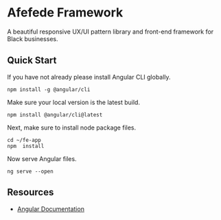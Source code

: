 # Afefede Framework
A beautiful responsive UX/UI pattern library and front-end framework for Black businesses.

## Quick Start
If you have not already please install Angular CLI globally.
```
npm install -g @angular/cli
```

Make sure your local version is the latest build.
```
npm install @angular/cli@latest
```

Next, make sure to install node package files.
```
cd ~/fe-app
npm  install
```

Now serve Angular files.
```
ng serve --open
```

## Resources
- [Angular Documentation](https://angular.io/guide/quickstart)
